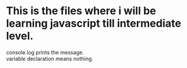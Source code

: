 # This is the files where i will be learning javascript till intermediate level.

console.log prints the message.
<br>
variable declaration means nothing.